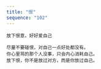```yaml
---
title: "恨"
sequence: "102"
---
```


```text
放下恨意，好好爱自己

尽量不要碰恨，对自己一点好处都没有。
你心里骂的那个人没事，只会内心消耗自己。
放下恨，你不是放过对方，而是你放过自己。
```



